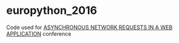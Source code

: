 # europython_2016
Code used for [ASYNCHRONOUS NETWORK REQUESTS IN A WEB APPLICATION](https://ep2016.europython.eu/conference/talks/asynchronous-network-requests-in-a-web-application) conference

